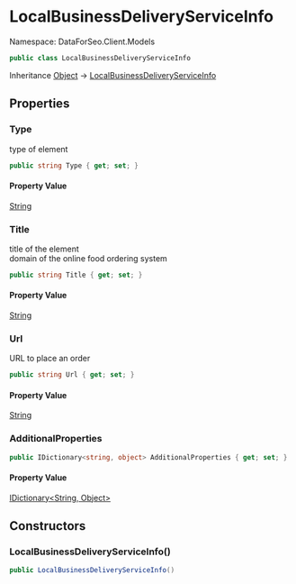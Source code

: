 # LocalBusinessDeliveryServiceInfo

Namespace: DataForSeo.Client.Models

```csharp
public class LocalBusinessDeliveryServiceInfo
```

Inheritance [Object](https://docs.microsoft.com/en-us/dotnet/api/system.object) → [LocalBusinessDeliveryServiceInfo](./dataforseo.client.models.localbusinessdeliveryserviceinfo.md)

## Properties

### **Type**

type of element

```csharp
public string Type { get; set; }
```

#### Property Value

[String](https://docs.microsoft.com/en-us/dotnet/api/system.string)<br>

### **Title**

title of the element
 <br>domain of the online food ordering system

```csharp
public string Title { get; set; }
```

#### Property Value

[String](https://docs.microsoft.com/en-us/dotnet/api/system.string)<br>

### **Url**

URL to place an order

```csharp
public string Url { get; set; }
```

#### Property Value

[String](https://docs.microsoft.com/en-us/dotnet/api/system.string)<br>

### **AdditionalProperties**

```csharp
public IDictionary<string, object> AdditionalProperties { get; set; }
```

#### Property Value

[IDictionary&lt;String, Object&gt;](https://docs.microsoft.com/en-us/dotnet/api/system.collections.generic.idictionary-2)<br>

## Constructors

### **LocalBusinessDeliveryServiceInfo()**

```csharp
public LocalBusinessDeliveryServiceInfo()
```
